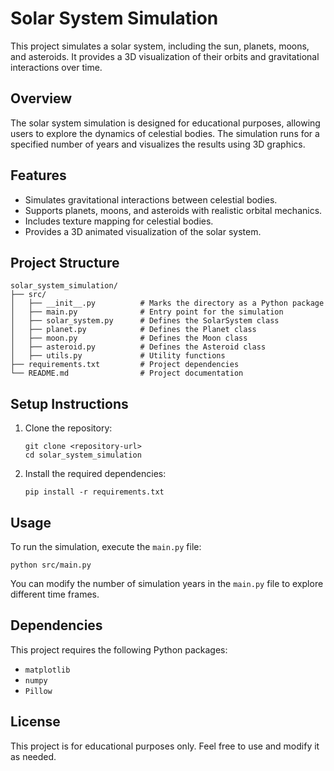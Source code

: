 # Solar System Simulation

This project simulates a solar system, including the sun, planets, moons, and asteroids. It provides a 3D visualization of their orbits and gravitational interactions over time.

## Overview

The solar system simulation is designed for educational purposes, allowing users to explore the dynamics of celestial bodies. The simulation runs for a specified number of years and visualizes the results using 3D graphics.

## Features

- Simulates gravitational interactions between celestial bodies.
- Supports planets, moons, and asteroids with realistic orbital mechanics.
- Includes texture mapping for celestial bodies.
- Provides a 3D animated visualization of the solar system.

## Project Structure

```
solar_system_simulation/
├── src/
│   ├── __init__.py          # Marks the directory as a Python package
│   ├── main.py              # Entry point for the simulation
│   ├── solar_system.py      # Defines the SolarSystem class
│   ├── planet.py            # Defines the Planet class
│   ├── moon.py              # Defines the Moon class
│   ├── asteroid.py          # Defines the Asteroid class
│   ├── utils.py             # Utility functions
├── requirements.txt         # Project dependencies
└── README.md                # Project documentation
```

## Setup Instructions

1. Clone the repository:
   ```
   git clone <repository-url>
   cd solar_system_simulation
   ```

2. Install the required dependencies:
   ```
   pip install -r requirements.txt
   ```

## Usage

To run the simulation, execute the `main.py` file:

```
python src/main.py
```

You can modify the number of simulation years in the `main.py` file to explore different time frames.

## Dependencies

This project requires the following Python packages:

- `matplotlib`
- `numpy`
- `Pillow`

## License

This project is for educational purposes only. Feel free to use and modify it as needed.